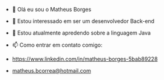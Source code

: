 - 👋 Olá eu sou o Matheus Borges

- 👀 Estou interessado em ser um desenvolvedor Back-end
- 🌱 Estou atualmente apredendo sobre a linguagem Java
- 📫 Como entrar em contato comigo:
- https://www.linkedin.com/in/matheus-borges-5bab89228
- matheus.bcorrea@hotmail.com


<!---
MatheusBoeges/MatheusBoeges is a ✨ special ✨ repository because its `README.md` (this file) appears on your GitHub profile.
You can click the Preview link to take a look at your changes.
--->
